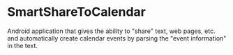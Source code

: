 # SmartShareToCalendar

Android application that gives the ability to "share" text, web pages, etc. and automatically create calendar events by parsing the "event information" in the text.
